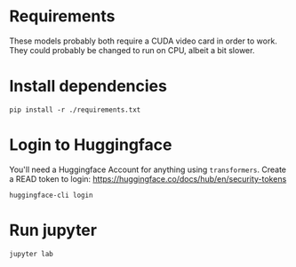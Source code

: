 # Requirements
These models probably both require a CUDA video card in order to work. They could probably be
changed to run on CPU, albeit a bit slower. 

# Install dependencies
`pip install -r ./requirements.txt`

# Login to Huggingface
You'll need a Huggingface Account for anything using `transformers`. 
Create a READ token to login: https://huggingface.co/docs/hub/en/security-tokens

`huggingface-cli login`

# Run jupyter
`jupyter lab`